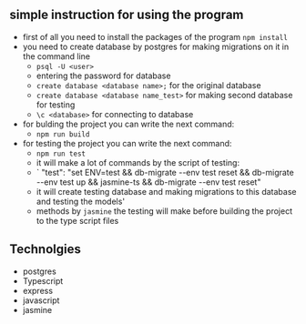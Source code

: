 ## simple instruction for using the program

- first of all you need to install the packages of the program
`npm install`
- you need to create database by postgres for making migrations on it in the command line
  - `psql -U <user>`
  - entering the password for database
  - `create database <database name>;` for the original database
  - `create database <database name_test>` for making second database for testing
  - `\c <database>` for connecting to database
- for bulding the project you can write the next command:
   - `npm run build`
- for testing the project you can write the next command:
   - `npm run test`
   - it will make a lot of commands by the script of testing:
    - ` "test": "set ENV=test && db-migrate --env test reset && db-migrate --env test up && jasmine-ts && db-migrate --env test reset"
   - it will create testing database and making migrations to this database and testing the models'
   - methods by `jasmine` the testing will make before building the project to the type script files

## Technolgies 
- postgres
- Typescript
- express
- javascript
- jasmine

